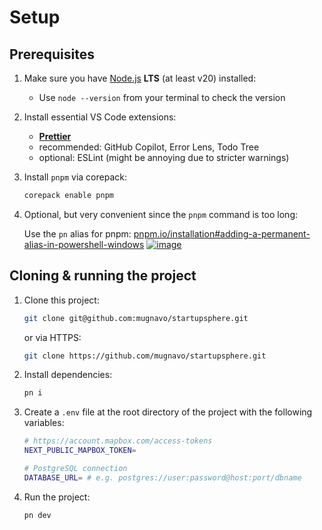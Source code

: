 # Setup

## Prerequisites

1. Make sure you have [Node.js](https://nodejs.org/en/) **LTS** (at least v20) installed:
   - Use `node --version` from your terminal to check the version
2. Install essential VS Code extensions:
   - **[Prettier](https://marketplace.visualstudio.com/items?itemName=esbenp.prettier-vscode)**
   - recommended: GitHub Copilot, Error Lens, Todo Tree
   - optional: ESLint (might be annoying due to stricter warnings)
3. Install `pnpm` via corepack:
   ```sh
   corepack enable pnpm
   ```
4. Optional, but very convenient since the `pnpm` command is too long:

   Use the `pn` alias for pnpm: [pnpm.io/installation#adding-a-permanent-alias-in-powershell-windows](https://pnpm.io/installation#adding-a-permanent-alias-in-powershell-windows)
   [![image](https://github.com/mugnavo/startupsphere/assets/48910077/cc31c18e-9969-4024-a772-995b8d370b4e)](https://pnpm.io/installation#adding-a-permanent-alias-in-powershell-windows)

## Cloning & running the project

1. Clone this project:
   ```sh
   git clone git@github.com:mugnavo/startupsphere.git
   ```
   or via HTTPS:
   ```sh
   git clone https://github.com/mugnavo/startupsphere.git
   ```
2. Install dependencies:
   ```sh
   pn i
   ```
3. Create a `.env` file at the root directory of the project with the following variables:

   ```sh
   # https://account.mapbox.com/access-tokens
   NEXT_PUBLIC_MAPBOX_TOKEN=

   # PostgreSQL connection
   DATABASE_URL= # e.g. postgres://user:password@host:port/dbname
   ```

4. Run the project:
   ```sh
   pn dev
   ```
